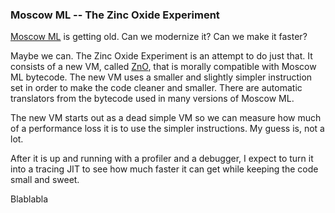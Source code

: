 ### Moscow ML -- The Zinc Oxide Experiment

[Moscow ML](https://en.wikipedia.org/wiki/Moscow_ML) is getting old.  Can we modernize it?  Can we make it faster?

Maybe we can.  The Zinc Oxide Experiment is an attempt to do just that.
It consists of a new VM, called [ZnO](znovm/), that is morally compatible with Moscow ML bytecode.
The new VM uses a smaller and slightly simpler instruction set in order to make the code
cleaner and smaller.  There are automatic translators from the bytecode used in many
versions of Moscow ML.

The new VM starts out as a dead simple VM so we can measure how much of a performance
loss it is to use the simpler instructions.  My guess is, not a lot.

After it is up and running with a profiler and a debugger, I expect to turn it into
a tracing JIT to see how much faster it can get while keeping the code small and sweet.

Blablabla
